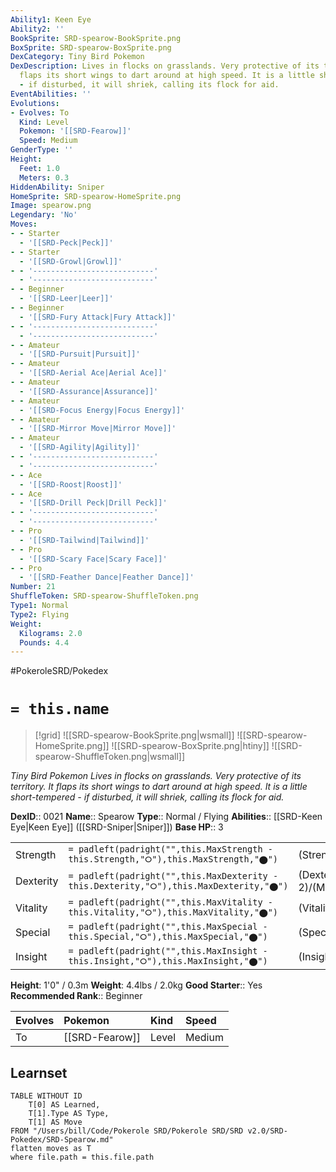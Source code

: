 ```yaml
---
Ability1: Keen Eye
Ability2: ''
BookSprite: SRD-spearow-BookSprite.png
BoxSprite: SRD-spearow-BoxSprite.png
DexCategory: Tiny Bird Pokemon
DexDescription: Lives in flocks on grasslands. Very protective of its territory. It
  flaps its short wings to dart around at high speed. It is a little short-tempered
  - if disturbed, it will shriek, calling its flock for aid.
EventAbilities: ''
Evolutions:
- Evolves: To
  Kind: Level
  Pokemon: '[[SRD-Fearow]]'
  Speed: Medium
GenderType: ''
Height:
  Feet: 1.0
  Meters: 0.3
HiddenAbility: Sniper
HomeSprite: SRD-spearow-HomeSprite.png
Image: spearow.png
Legendary: 'No'
Moves:
- - Starter
  - '[[SRD-Peck|Peck]]'
- - Starter
  - '[[SRD-Growl|Growl]]'
- - '---------------------------'
  - '---------------------------'
- - Beginner
  - '[[SRD-Leer|Leer]]'
- - Beginner
  - '[[SRD-Fury Attack|Fury Attack]]'
- - '---------------------------'
  - '---------------------------'
- - Amateur
  - '[[SRD-Pursuit|Pursuit]]'
- - Amateur
  - '[[SRD-Aerial Ace|Aerial Ace]]'
- - Amateur
  - '[[SRD-Assurance|Assurance]]'
- - Amateur
  - '[[SRD-Focus Energy|Focus Energy]]'
- - Amateur
  - '[[SRD-Mirror Move|Mirror Move]]'
- - Amateur
  - '[[SRD-Agility|Agility]]'
- - '---------------------------'
  - '---------------------------'
- - Ace
  - '[[SRD-Roost|Roost]]'
- - Ace
  - '[[SRD-Drill Peck|Drill Peck]]'
- - '---------------------------'
  - '---------------------------'
- - Pro
  - '[[SRD-Tailwind|Tailwind]]'
- - Pro
  - '[[SRD-Scary Face|Scary Face]]'
- - Pro
  - '[[SRD-Feather Dance|Feather Dance]]'
Number: 21
ShuffleToken: SRD-spearow-ShuffleToken.png
Type1: Normal
Type2: Flying
Weight:
  Kilograms: 2.0
  Pounds: 4.4
---
```


#PokeroleSRD/Pokedex

# `= this.name`

> [!grid]
> ![[SRD-spearow-BookSprite.png|wsmall]]
> ![[SRD-spearow-HomeSprite.png]]
> ![[SRD-spearow-BoxSprite.png|htiny]]
> ![[SRD-spearow-ShuffleToken.png|wsmall]]


*Tiny Bird Pokemon*
*Lives in flocks on grasslands. Very protective of its territory. It flaps its short wings to dart around at high speed. It is a little short-tempered - if disturbed, it will shriek, calling its flock for aid.*

**DexID**:: 0021
**Name**:: Spearow
**Type**:: Normal / Flying
**Abilities**:: [[SRD-Keen Eye|Keen Eye]] ([[SRD-Sniper|Sniper]])
**Base HP**:: 3

|           |                                                                                        |                                          |
| --------- | -------------------------------------------------------------------------------------- | ---------------------------------------- |
| Strength  | `= padleft(padright("",this.MaxStrength - this.Strength,"⭘"),this.MaxStrength,"⬤")`    | (Strength::2)/(MaxStrength::4)   |
| Dexterity | `= padleft(padright("",this.MaxDexterity - this.Dexterity,"⭘"),this.MaxDexterity,"⬤")` | (Dexterity:: 2)/(MaxDexterity::5) |
| Vitality  | `= padleft(padright("",this.MaxVitality - this.Vitality,"⭘"),this.MaxVitality,"⬤")`    | (Vitality::1)/(MaxVitality::3)   |
| Special   | `= padleft(padright("",this.MaxSpecial - this.Special,"⭘"),this.MaxSpecial,"⬤")`       | (Special::1)/(MaxSpecial::3)     |
| Insight   | `= padleft(padright("",this.MaxInsight - this.Insight,"⭘"),this.MaxInsight,"⬤")`       | (Insight::1)/(MaxInsight::3)     |

**Height**: 1'0" / 0.3m
**Weight**: 4.4lbs / 2.0kg
**Good Starter**:: Yes
**Recommended Rank**:: Beginner

| Evolves   | Pokemon        | Kind   | Speed   |
|:----------|:---------------|:-------|:--------|
| To        | [[SRD-Fearow]] | Level  | Medium  |

## Learnset

```dataview
TABLE WITHOUT ID
    T[0] AS Learned,
    T[1].Type AS Type,
    T[1] AS Move
FROM "/Users/bill/Code/Pokerole SRD/Pokerole SRD/SRD v2.0/SRD-Pokedex/SRD-Spearow.md"
flatten moves as T
where file.path = this.file.path
```
